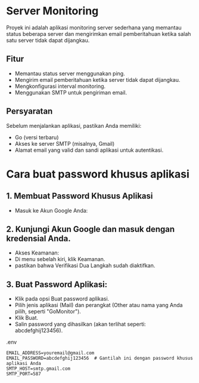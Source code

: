 # Server Monitoring

Proyek ini adalah aplikasi monitoring server sederhana yang memantau status beberapa server dan mengirimkan email pemberitahuan ketika salah satu server tidak dapat dijangkau.

## Fitur

- Memantau status server menggunakan ping.
- Mengirim email pemberitahuan ketika server tidak dapat dijangkau.
- Mengkonfigurasi interval monitoring.
- Menggunakan SMTP untuk pengiriman email.

## Persyaratan

Sebelum menjalankan aplikasi, pastikan Anda memiliki:

- Go (versi terbaru)
- Akses ke server SMTP (misalnya, Gmail)
- Alamat email yang valid dan sandi aplikasi untuk autentikasi.

# Cara buat password khusus aplikasi

## 1. Membuat Password Khusus Aplikasi
- Masuk ke Akun Google Anda:

## 2. Kunjungi Akun Google dan masuk dengan kredensial Anda.
- Akses Keamanan:
- Di menu sebelah kiri, klik Keamanan.
- pastikan bahwa Verifikasi Dua Langkah sudah diaktifkan.

## 3. Buat Password Aplikasi:
- Klik pada opsi Buat password aplikasi.
- Pilih jenis aplikasi (Mail) dan perangkat (Other atau nama yang Anda pilih, seperti "GoMonitor").
- Klik Buat.
- Salin password yang dihasilkan (akan terlihat seperti: abcdefghij123456).

.env
```
EMAIL_ADDRESS=youremail@gmail.com
EMAIL_PASSWORD=abcdefghij123456  # Gantilah ini dengan password khusus aplikasi Anda
SMTP_HOST=smtp.gmail.com
SMTP_PORT=587
```
